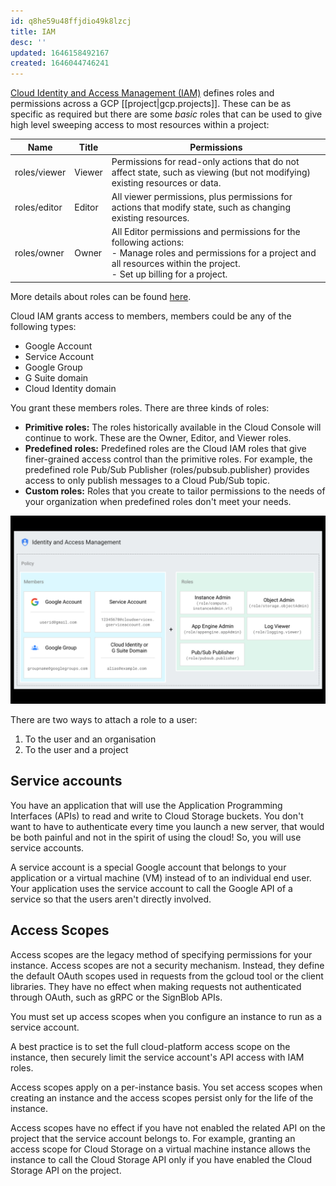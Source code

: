 ```yaml
---
id: q8he59u48ffjdio49k8lzcj
title: IAM
desc: ''
updated: 1646158492167
created: 1646044746241
---
```


[Cloud Identity and Access Management (IAM)](https://cloud.google.com/iam/) defines roles and permissions across a GCP [[project|gcp.projects]]. These can be as specific as required but there are some _basic_ roles that can be used to give high level sweeping access to most resources within a project:

| Name| Title  | Permissions|
|------------|--------|-----------------------------------------|
| roles/viewer | Viewer | Permissions for read-only actions that do not affect state, such as viewing (but not modifying) existing resources or data. |
| roles/editor| Editor | All viewer permissions, plus permissions for actions that modify state, such as changing existing resources.                |
| roles/owner| Owner  | All Editor permissions and permissions for the following actions: <br> - Manage roles and permissions for a project and all resources within the project. <br> - Set up billing for a project.  |

More details about roles can be found [here](https://cloud.google.com/iam/docs/understanding-roles/).

Cloud IAM grants access to members, members could be any of the following types:
- Google Account
- Service Account
- Google Group
- G Suite domain
- Cloud Identity domain

You grant these members roles. There are three kinds of roles:
- **Primitive roles:** The roles historically available in the Cloud Console will continue to work. These are the Owner, Editor, and Viewer roles.
- **Predefined roles:** Predefined roles are the Cloud IAM roles that give finer-grained access control than the primitive roles. For example, the predefined role Pub/Sub Publisher (roles/pubsub.publisher) provides access to only publish messages to a Cloud Pub/Sub topic.
- **Custom roles:** Roles that you create to tailor permissions to the needs of your organization when predefined roles don't meet your needs.

![](/assets/images/2022-03-01-17-53-39.png)

There are two ways to attach a role to a user:
1. To the user and an organisation
2. To the user and a project

## Service accounts
You have an application that will use the Application Programming Interfaces (APIs) to read and write to Cloud Storage buckets. You don't want to have to authenticate every time you launch a new server, that would be both painful and not in the spirit of using the cloud! So, you will use service accounts.

A service account is a special Google account that belongs to your application or a virtual machine (VM) instead of to an individual end user. Your application uses the service account to call the Google API of a service so that the users aren't directly involved.

## Access Scopes
Access scopes are the legacy method of specifying permissions for your instance. Access scopes are not a security mechanism. Instead, they define the default OAuth scopes used in requests from the gcloud tool or the client libraries. They have no effect when making requests not authenticated through OAuth, such as gRPC or the SignBlob APIs.

You must set up access scopes when you configure an instance to run as a service account.

A best practice is to set the full cloud-platform access scope on the instance, then securely limit the service account's API access with IAM roles.

Access scopes apply on a per-instance basis. You set access scopes when creating an instance and the access scopes persist only for the life of the instance.

Access scopes have no effect if you have not enabled the related API on the project that the service account belongs to. For example, granting an access scope for Cloud Storage on a virtual machine instance allows the instance to call the Cloud Storage API only if you have enabled the Cloud Storage API on the project.